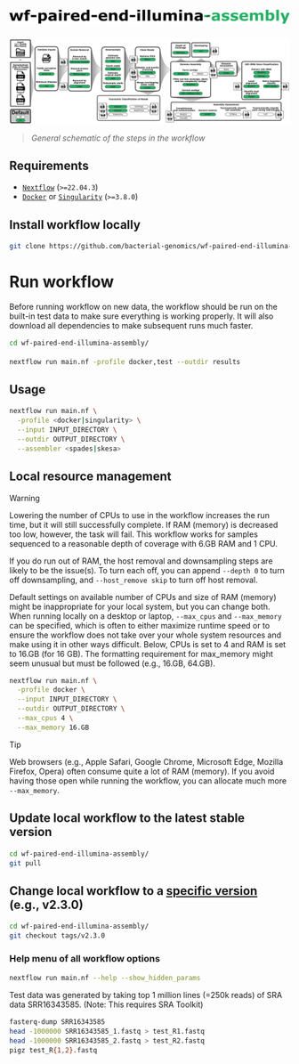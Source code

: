 <h1>
  <picture>
    <source media="(prefers-color-scheme: dark)" srcset="images/wf-paired-end-illumina-assembly_logo_dark.png">
    <img alt="bacterial-genomics/wf-paired-end-illumina-assembly" src="images/wf-paired-end-illumina-assembly_logo_light.png">
  </picture>
</h1>

![workflow](images/wf-paired-end-illumina-assembly_workflow.png)

> _General schematic of the steps in the workflow_

## Requirements

- [`Nextflow`](https://www.nextflow.io/docs/latest/getstarted.html#installation) (`>=22.04.3`)
- [`Docker`](https://docs.docker.com/engine/installation/) or [`Singularity`](https://www.sylabs.io/guides/3.0/user-guide/) (`>=3.8.0`)

## Install workflow locally

```bash
git clone https://github.com/bacterial-genomics/wf-paired-end-illumina-assembly.git
```

# Run workflow

Before running workflow on new data, the workflow should be run on the built-in test data to make sure everything is working properly. It will also download all dependencies to make subsequent runs much faster.

```bash
cd wf-paired-end-illumina-assembly/

nextflow run main.nf -profile docker,test --outdir results
```

## Usage

```bash
nextflow run main.nf \
  -profile <docker|singularity> \
  --input INPUT_DIRECTORY \
  --outdir OUTPUT_DIRECTORY \
  --assembler <spades|skesa>
```

## Local resource management

> [!WARNING]
> Lowering the number of CPUs to use in the workflow increases the run time, but it will still successfully complete. If RAM (memory) is decreased too low, however, the task will fail. This workflow works for samples sequenced to a reasonable depth of coverage with 6.GB RAM and 1 CPU.
>
> If you do run out of RAM, the host removal and downsampling steps are likely to be the issue(s). To turn each off, you can append `--depth 0` to turn off downsampling, and `--host_remove skip` to turn off host removal.

Default settings on available number of CPUs and size of RAM (memory) might be inappropriate for your local system, but you can change both. When running locally on a desktop or laptop, `--max_cpus` and `--max_memory` can be specified, which is often to either maximize runtime speed or to ensure the workflow does not take over your whole system resources and make using it in other ways difficult. Below, CPUs is set to 4 and RAM is set to 16.GB (for 16 GB). The formatting requirement for max_memory might seem unusual but must be followed (e.g., 16.GB, 64.GB).

```bash
nextflow run main.nf \
  -profile docker \
  --input INPUT_DIRECTORY \
  --outdir OUTPUT_DIRECTORY \
  --max_cpus 4 \
  --max_memory 16.GB
```

> [!TIP]
> Web browsers (e.g., Apple Safari, Google Chrome, Microsoft Edge, Mozilla Firefox, Opera) often consume quite a lot of RAM (memory). If you avoid having those open while running the workflow, you can allocate much more `--max_memory`.

## Update local workflow to the latest stable version

```bash
cd wf-paired-end-illumina-assembly/
git pull
```

## Change local workflow to a [specific version](https://github.com/bacterial-genomics/wf-paired-end-illumina-assembly/tags) (e.g., v2.3.0)

```bash
cd wf-paired-end-illumina-assembly/
git checkout tags/v2.3.0
```

### Help menu of all workflow options

```bash
nextflow run main.nf --help --show_hidden_params
```

Test data was generated by taking top 1 million lines (=250k reads) of SRA data SRR16343585. (Note: This requires SRA Toolkit)

```bash
fasterq-dump SRR16343585
head -1000000 SRR16343585_1.fastq > test_R1.fastq
head -1000000 SRR16343585_2.fastq > test_R2.fastq
pigz test_R{1,2}.fastq
```

